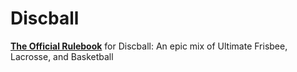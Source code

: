 # Discball
**<a href="./LaTeX/discball_rules.pdf" target="_blank">The Official Rulebook</a>** for Discball: An epic mix of Ultimate Frisbee, Lacrosse, and Basketball
